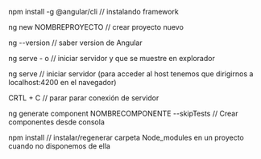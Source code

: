  
 <!--_                                 _             _____                       _          ___                    _             
/  __ \                               | |           /  __ \                     | |        / _ \                  | |            
| /  \/ ___  _ __ ___   __ _ _ __   __| | ___  ___  | /  \/ ___  _ __  ___  ___ | | __ _  / /_\ \_ __   __ _ _   _| | __ _ _ __  
| |    / _ \| '_ ` _ \ / _` | '_ \ / _` |/ _ \/ __| | |    / _ \| '_ \/ __|/ _ \| |/ _` | |  _  | '_ \ / _` | | | | |/ _` | '__| 
| \__/\ (_) | | | | | | (_| | | | | (_| | (_) \__ \ | \__/\ (_) | | | \__ \ (_) | | (_| | | | | | | | | (_| | |_| | | (_| | |    
 \____/\___/|_| |_| |_|\__,_|_| |_|\__,_|\___/|___/  \____/\___/|_| |_|___/\___/|_|\__,_| \_| |_/_| |_|\__, |\__,_|_|\__,_|_|    
****************** By Rolls 2020 ***********************************************************************__/ |************************                    
                                                                                                       |__-->  

npm install -g @angular/cli         // instalando framework

ng new NOMBREPROYECTO           // crear proyecto nuevo

ng --version            // saber version de Angular

ng serve - o            // iniciar servidor y que se muestre en explorador

ng serve            // iniciar servidor (para acceder al host tenemos que dirigirnos a localhost:4200 en el navegador)

CRTL + C            // parar parar conexión de servidor

ng generate component NOMBRECOMPONENTE --skipTests          // Crear componentes desde consola

npm install         // instalar/regenerar carpeta Node_modules en un proyecto cuando no disponemos de ella




